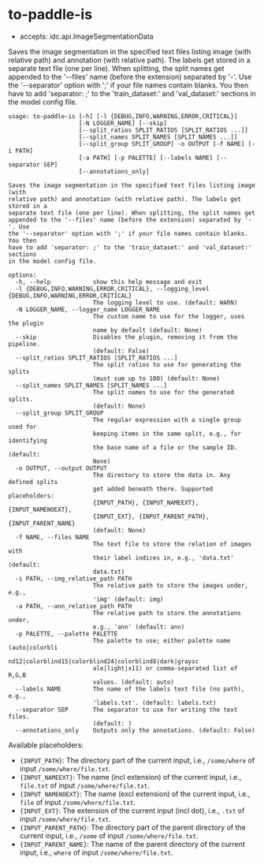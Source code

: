 # to-paddle-is

* accepts: idc.api.ImageSegmentationData

Saves the image segmentation in the specified text files listing image (with relative path) and annotation (with relative path). The labels get stored in a separate text file (one per line). When splitting, the split names get appended to the '--files' name (before the extension) separated by '-'. Use the '--separator' option with ';' if your file names contain blanks. You then have to add 'separator: ;' to the 'train_dataset:' and 'val_dataset:' sections in the model config file.

```
usage: to-paddle-is [-h] [-l {DEBUG,INFO,WARNING,ERROR,CRITICAL}]
                    [-N LOGGER_NAME] [--skip]
                    [--split_ratios SPLIT_RATIOS [SPLIT_RATIOS ...]]
                    [--split_names SPLIT_NAMES [SPLIT_NAMES ...]]
                    [--split_group SPLIT_GROUP] -o OUTPUT [-f NAME] [-i PATH]
                    [-a PATH] [-p PALETTE] [--labels NAME] [--separator SEP]
                    [--annotations_only]

Saves the image segmentation in the specified text files listing image (with
relative path) and annotation (with relative path). The labels get stored in a
separate text file (one per line). When splitting, the split names get
appended to the '--files' name (before the extension) separated by '-'. Use
the '--separator' option with ';' if your file names contain blanks. You then
have to add 'separator: ;' to the 'train_dataset:' and 'val_dataset:' sections
in the model config file.

options:
  -h, --help            show this help message and exit
  -l {DEBUG,INFO,WARNING,ERROR,CRITICAL}, --logging_level {DEBUG,INFO,WARNING,ERROR,CRITICAL}
                        The logging level to use. (default: WARN)
  -N LOGGER_NAME, --logger_name LOGGER_NAME
                        The custom name to use for the logger, uses the plugin
                        name by default (default: None)
  --skip                Disables the plugin, removing it from the pipeline.
                        (default: False)
  --split_ratios SPLIT_RATIOS [SPLIT_RATIOS ...]
                        The split ratios to use for generating the splits
                        (must sum up to 100) (default: None)
  --split_names SPLIT_NAMES [SPLIT_NAMES ...]
                        The split names to use for the generated splits.
                        (default: None)
  --split_group SPLIT_GROUP
                        The regular expression with a single group used for
                        keeping items in the same split, e.g., for identifying
                        the base name of a file or the sample ID. (default:
                        None)
  -o OUTPUT, --output OUTPUT
                        The directory to store the data in. Any defined splits
                        get added beneath there. Supported placeholders:
                        {INPUT_PATH}, {INPUT_NAMEEXT}, {INPUT_NAMENOEXT},
                        {INPUT_EXT}, {INPUT_PARENT_PATH}, {INPUT_PARENT_NAME}
                        (default: None)
  -f NAME, --files NAME
                        The text file to store the relation of images with
                        their label indices in, e.g., 'data.txt' (default:
                        data.txt)
  -i PATH, --img_relative_path PATH
                        The relative path to store the images under, e.g.,
                        'img' (default: img)
  -a PATH, --ann_relative_path PATH
                        The relative path to store the annotations under,
                        e.g., 'ann' (default: ann)
  -p PALETTE, --palette PALETTE
                        The palette to use; either palette name (auto|colorbli
                        nd12|colorblind15|colorblind24|colorblind8|dark|graysc
                        ale|light|x11) or comma-separated list of R,G,B
                        values. (default: auto)
  --labels NAME         The name of the labels text file (no path), e.g.,
                        'labels.txt'. (default: labels.txt)
  --separator SEP       The separator to use for writing the text files.
                        (default: )
  --annotations_only    Outputs only the annotations. (default: False)
```

Available placeholders:

* `{INPUT_PATH}`: The directory part of the current input, i.e., `/some/where` of input `/some/where/file.txt`.
* `{INPUT_NAMEEXT}`: The name (incl extension) of the current input, i.e., `file.txt` of input `/some/where/file.txt`.
* `{INPUT_NAMENOEXT}`: The name (excl extension) of the current input, i.e., `file` of input `/some/where/file.txt`.
* `{INPUT_EXT}`: The extension of the current input (incl dot), i.e., `.txt` of input `/some/where/file.txt`.
* `{INPUT_PARENT_PATH}`: The directory part of the parent directory of the current input, i.e., `/some` of input `/some/where/file.txt`.
* `{INPUT_PARENT_NAME}`: The name of the parent directory of the current input, i.e., `where` of input `/some/where/file.txt`.
